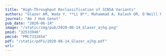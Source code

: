 ```yaml
---
title: "High-Throughput Reclassification of SCN5A Variants"
authors: "Glazer AM, Wada Y, **Li B**, Muhammad A, Kalash OR, O'Neill MJ, Shields T, Hall L, Short L, Blair MA, Kroncke BM, **Capra JA**, Roden DM.&#42;"
journal: "Am J Hum Genet"
pub_date: "2020-06-14"
image: "/static/img/pub/2020-06-14_Glazer_ajhg.png"
pmid: "32533946"
pmcid: "PMC7332654"
pdf: "/static/pdfs/2020-06-14_Glazer_ajhg.pdf"
url: 
---
```

